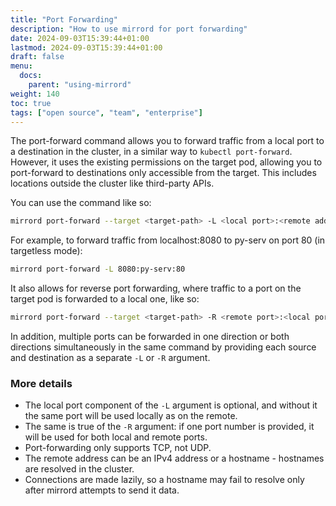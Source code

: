 ```yaml
---
title: "Port Forwarding"
description: "How to use mirrord for port forwarding"
date: 2024-09-03T15:39:44+01:00
lastmod: 2024-09-03T15:39:44+01:00
draft: false
menu:
  docs:
    parent: "using-mirrord"
weight: 140
toc: true
tags: ["open source", "team", "enterprise"]
---
```


The port-forward command allows you to forward traffic from a local port to a destination in the cluster, in a similar way to `kubectl port-forward`. However, it uses the existing permissions on the target pod, allowing you to port-forward to destinations only accessible from the target. This includes locations outside the cluster like third-party APIs.

You can use the command like so:
```bash
mirrord port-forward --target <target-path> -L <local port>:<remote address>:<remote port>
```

For example, to forward traffic from localhost:8080 to py-serv on port 80 (in targetless mode):
```bash
mirrord port-forward -L 8080:py-serv:80
```

It also allows for reverse port forwarding, where traffic to a port on the target pod is forwarded to a local one, like so:
```bash
mirrord port-forward --target <target-path> -R <remote port>:<local port>
```

In addition, multiple ports can be forwarded in one direction or both directions simultaneously in the same command by providing each source and destination as a separate `-L` or `-R` argument.
### More details

- The local port component of the `-L` argument is optional, and without it the same port will be used locally as on the remote.
- The same is true of the `-R` argument: if one port number is provided, it will be used for both local and remote ports.
- Port-forwarding only supports TCP, not UDP.
- The remote address can be an IPv4 address or a hostname - hostnames are resolved in the cluster.
- Connections are made lazily, so a hostname may fail to resolve only after mirrord attempts to send it data.